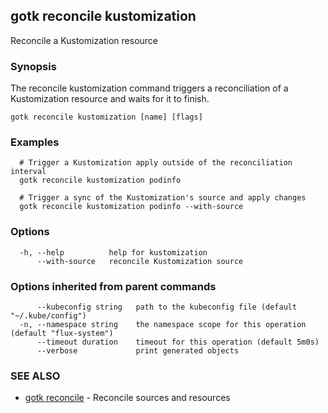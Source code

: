 ## gotk reconcile kustomization

Reconcile a Kustomization resource

### Synopsis


The reconcile kustomization command triggers a reconciliation of a Kustomization resource and waits for it to finish.

```
gotk reconcile kustomization [name] [flags]
```

### Examples

```
  # Trigger a Kustomization apply outside of the reconciliation interval
  gotk reconcile kustomization podinfo

  # Trigger a sync of the Kustomization's source and apply changes
  gotk reconcile kustomization podinfo --with-source

```

### Options

```
  -h, --help          help for kustomization
      --with-source   reconcile Kustomization source
```

### Options inherited from parent commands

```
      --kubeconfig string   path to the kubeconfig file (default "~/.kube/config")
  -n, --namespace string    the namespace scope for this operation (default "flux-system")
      --timeout duration    timeout for this operation (default 5m0s)
      --verbose             print generated objects
```

### SEE ALSO

* [gotk reconcile](gotk_reconcile.md)	 - Reconcile sources and resources


